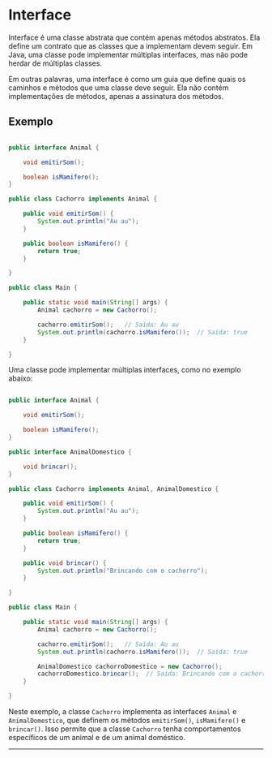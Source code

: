 # Interface #

Interface é uma classe abstrata que contém apenas métodos abstratos. Ela define um contrato que as classes que a implementam devem seguir. Em Java, uma classe pode implementar múltiplas interfaces, mas não pode herdar de múltiplas classes.

Em outras palavras, uma interface é como um guia que define quais os caminhos e métodos que uma classe deve seguir. Ela não contém implementações de métodos, apenas a assinatura dos métodos.

## Exemplo ##

```java

public interface Animal {

    void emitirSom();

    boolean isMamifero();
}

public class Cachorro implements Animal {

    public void emitirSom() {
        System.out.println("Au au");
    }

    public boolean isMamifero() {
        return true;
    }

}

public class Main {

    public static void main(String[] args) {
        Animal cachorro = new Cachorro();

        cachorro.emitirSom();   // Saída: Au au
        System.out.println(cachorro.isMamifero());  // Saída: true
    }

}
```

Uma classe pode implementar múltiplas interfaces, como no exemplo abaixo:

```java

public interface Animal {

    void emitirSom();

    boolean isMamifero();
}

public interface AnimalDomestico {

    void brincar();
}

public class Cachorro implements Animal, AnimalDomestico {

    public void emitirSom() {
        System.out.println("Au au");
    }

    public boolean isMamifero() {
        return true;
    }

    public void brincar() {
        System.out.println("Brincando com o cachorro");
    }

}

public class Main {

    public static void main(String[] args) {
        Animal cachorro = new Cachorro();

        cachorro.emitirSom();   // Saída: Au au
        System.out.println(cachorro.isMamifero());  // Saída: true

        AnimalDomestico cachorroDomestico = new Cachorro();
        cachorroDomestico.brincar();  // Saída: Brincando com o cachorro
    }

}
```

Neste exemplo, a classe `Cachorro` implementa as interfaces `Animal` e `AnimalDomestico`, que definem os métodos `emitirSom()`, `isMamifero()` e `brincar()`. Isso permite que a classe `Cachorro` tenha comportamentos específicos de um animal e de um animal doméstico.

---


